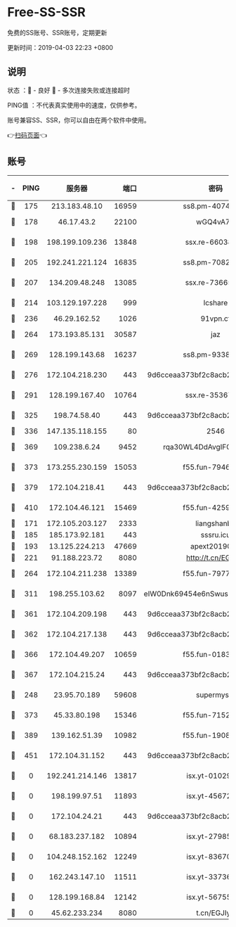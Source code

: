 # Free-SS-SSR

免费的SS账号、SSR账号，定期更新

更新时间：2019-04-03 22:23 +0800

## 说明

状态     ：🙂 - 良好 🙁 - 多次连接失败或连接超时

PING值   ：不代表真实使用中的速度，仅供参考。

账号兼容SS、SSR，你可以自由在两个软件中使用。

👉[扫码页面](https://liesauer.github.io/Free-SS-SSR/)👈

## 账号

|-|PING|服务器|端口|密码|加密方式|区域|
|:----:|:----:|:-----:|-----:|:----:|:----:|:----:|
|🙂|175|213.183.48.10|16959|ss8.pm-40746031|rc4-md5|RU|
|🙂|178|46.17.43.2|22100|wGQ4vA7D|aes-256-gcm|RU|
|🙂|198|198.199.109.236|13848|ssx.re-66038086|aes-256-cfb|US|
|🙂|205|192.241.221.124|16835|ss8.pm-70821734|aes-256-cfb|US|
|🙂|207|134.209.48.248|13085|ssx.re-73665624|aes-256-cfb|US|
|🙂|214|103.129.197.228|999|lcshare|aes-256-cfb|US|
|🙂|236|46.29.162.52|1026|91vpn.cf|rc4-md5|RU|
|🙂|264|173.193.85.131|30587|jaz|aes-256-cfb|US|
|🙂|269|128.199.143.68|16237|ss8.pm-93382956|aes-256-cfb|SG|
|🙂|276|172.104.218.230|443|9d6cceaa373bf2c8acb22e60b6a58be6|aes-256-cfb|US|
|🙂|291|128.199.167.40|10764|ssx.re-35367150|aes-256-cfb|SG|
|🙂|325|198.74.58.40|443|9d6cceaa373bf2c8acb22e60b6a58be6|aes-256-cfb|US|
|🙂|336|147.135.118.155|80|2546|chacha20|US|
|🙂|369|109.238.6.24|9452|rqa30WL4DdAvgIFG6Fs3znzTa|aes-256-cfb|FR|
|🙂|373|173.255.230.159|15053|f55.fun-79461545|aes-256-cfb|US|
|🙂|379|172.104.218.41|443|9d6cceaa373bf2c8acb22e60b6a58be6|aes-256-cfb|US|
|🙂|410|172.104.46.121|15469|f55.fun-42596050|aes-256-cfb|SG|
|🙂|171|172.105.203.127|2333|liangshanbo|chacha20|JP|
|🙂|185|185.173.92.181|443|sssru.icu|rc4-md5|RU|
|🙂|193|13.125.224.213|47669|apext2019001|chacha20|KR|
|🙂|221|91.188.223.72|8080|http://t.cn/EGJIyrl|rc4-md5|RU|
|🙂|264|172.104.211.238|13389|f55.fun-79775139|aes-256-cfb|US|
|🙂|311|198.255.103.62|8097|eIW0Dnk69454e6nSwuspv9DmS201tQ0D|aes-256-cfb|US|
|🙂|361|172.104.209.198|443|9d6cceaa373bf2c8acb22e60b6a58be6|aes-256-cfb|US|
|🙂|362|172.104.217.138|443|9d6cceaa373bf2c8acb22e60b6a58be6|aes-256-cfb|US|
|🙂|366|172.104.49.207|10659|f55.fun-01831291|aes-256-cfb|SG|
|🙂|367|172.104.215.24|443|9d6cceaa373bf2c8acb22e60b6a58be6|aes-256-cfb|US|
|🙁|248|23.95.70.189|59608|supermyssr|chacha20-ietf|US|
|🙁|373|45.33.80.198|15346|f55.fun-71521977|aes-256-cfb|US|
|🙁|389|139.162.51.39|10982|f55.fun-19086456|aes-256-cfb|SG|
|🙁|451|172.104.31.152|443|9d6cceaa373bf2c8acb22e60b6a58be6|aes-256-cfb|US|
|🙁|0|192.241.214.146|13817|isx.yt-01029416|aes-256-cfb|US|
|🙁|0|198.199.97.51|11893|isx.yt-45672617|aes-256-cfb|US|
|🙁|0|172.104.24.21|443|9d6cceaa373bf2c8acb22e60b6a58be6|aes-256-cfb|US|
|🙁|0|68.183.237.182|10894|isx.yt-27985079|aes-256-cfb|SG|
|🙁|0|104.248.152.162|12249|isx.yt-83670895|aes-256-cfb|SG|
|🙁|0|162.243.147.10|11511|isx.yt-33736673|aes-256-cfb|US|
|🙁|0|128.199.168.84|12142|isx.yt-56755881|aes-256-cfb|SG|
|🙁|0|45.62.233.234|8080|t.cn/EGJIyrl|rc4-md5|CA|
